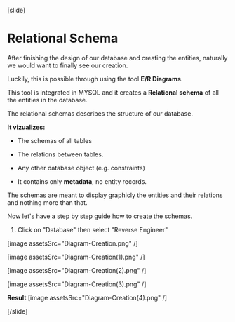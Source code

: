 [slide]

# Relational Schema

After finishing the design of our database and creating the entities, naturally we would want to finally see our creation.

Luckily, this is possible through using the tool **E/R Diagrams**.

This tool is integrated in MYSQL and it creates a **Relational schema** of all the entities in the database. 

The relational schemas describes the structure of our database.

**It vizualizes:**

- The schemas of all tables

- The relations between tables.

- Any other database object (e.g. constraints)

- It contains only **metadata**, no entity records.

The schemas are meant to display graphicly the entities and their relations and nothing more than that.

Now let's have a step by step guide how to create the schemas. 

1. Click on "Database" then select "Reverse Engineer"

[image assetsSrc="Diagram-Creation.png" /]

[image assetsSrc="Diagram-Creation(1).png" /]

[image assetsSrc="Diagram-Creation(2).png" /]

[image assetsSrc="Diagram-Creation(3).png" /]

**Result**
[image assetsSrc="Diagram-Creation(4).png" /]

[/slide]